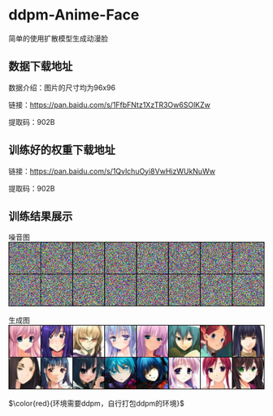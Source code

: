 # ddpm-Anime-Face
简单的使用扩散模型生成动漫脸

## 数据下载地址
数据介绍：图片的尺寸均为96x96

链接：https://pan.baidu.com/s/1FfbFNtz1XzTR3Ow6SOlKZw 

提取码：902B
## 训练好的权重下载地址
链接：https://pan.baidu.com/s/1QvlchuOyi8VwHizWUkNuWw 

提取码：902B

## 训练结果展示
噪音图
![展示图片](image-2/NoisyNoGuidenceImgs.png)

生成图
![展示图片](image-2/SampledNoGuidenceImgs.png)

$\color{red}{环境需要ddpm，自行打包ddpm的环境}$


